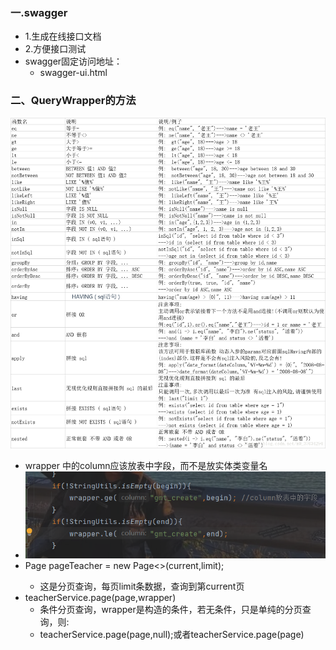 ### 一.swagger
- 1.生成在线接口文档
- 2.方便接口测试
- swagger固定访问地址：
  - swagger-ui.html


### 二、QueryWrapper的方法
![img.png](img.png)
- wrapper 中的column应该放表中字段，而不是放实体类变量名
- ![img_1.png](img_1.png)
- Page<EduTeacher> pageTeacher = new Page<>(current,limit); 
  - 这是分页查询，每页limit条数据，查询到第current页
- teacherService.page(page,wrapper)
  - 条件分页查询，wrapper是构造的条件，若无条件，只是单纯的分页查询，则:
  - teacherService.page(page,null);或者teacherService.page(page)

